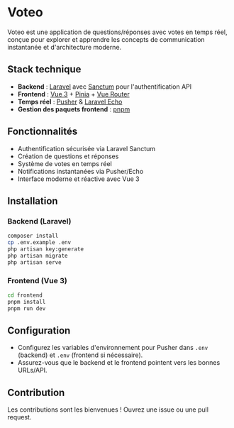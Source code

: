 # Voteo

Voteo est une application de questions/réponses avec votes en temps réel, conçue pour explorer et apprendre les concepts de communication instantanée et d'architecture moderne.

## Stack technique

- **Backend** : [Laravel](https://laravel.com/) avec [Sanctum](https://laravel.com/docs/10.x/sanctum) pour l'authentification API
- **Frontend** : [Vue 3](https://vuejs.org/) + [Pinia](https://pinia.vuejs.org/) + [Vue Router](https://router.vuejs.org/)
- **Temps réel** : [Pusher](https://pusher.com/) & [Laravel Echo](https://laravel.com/docs/10.x/broadcasting)
- **Gestion des paquets frontend** : [pnpm](https://pnpm.io/)

## Fonctionnalités

- Authentification sécurisée via Laravel Sanctum
- Création de questions et réponses
- Système de votes en temps réel
- Notifications instantanées via Pusher/Echo
- Interface moderne et réactive avec Vue 3

## Installation

### Backend (Laravel)

```bash
composer install
cp .env.example .env
php artisan key:generate
php artisan migrate
php artisan serve
```

### Frontend (Vue 3)

```bash
cd frontend
pnpm install
pnpm run dev
```

## Configuration

- Configurez les variables d'environnement pour Pusher dans `.env` (backend) et `.env` (frontend si nécessaire).
- Assurez-vous que le backend et le frontend pointent vers les bonnes URLs/API.

## Contribution

Les contributions sont les bienvenues ! Ouvrez une issue ou une pull request.
